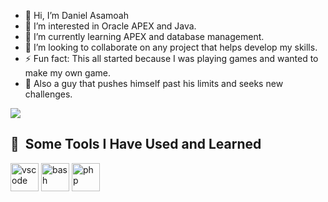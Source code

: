 - 👋 Hi, I’m Daniel Asamoah
- 👀 I’m interested in Oracle APEX and Java.
- 🌱 I’m currently learning APEX and database management.
- 💞️ I’m looking to collaborate on any project that helps develop my skills.
- ⚡ Fun fact: This all started because I was playing games and wanted to make my own game.
- 💯 Also a guy that pushes himself past his limits and seeks new challenges.

<!---
daniel-apexdev/daniel-apexdev is a ✨ special ✨ repository because its `README.md` (this file) appears on your GitHub profile.
You can click the Preview link to take a look at your changes.
--->
<img src="https://media.giphy.com/media/v1.Y2lkPTc5MGI3NjExM2FmbW55Nmd0Ym96ZHFyeDR0dDF4dGN5MXdicjZxZnVnM3I0NGozbSZlcD12MV9naWZzX3NlYXJjaCZjdD1n/rZdexojlQ1WcqXqSWO/giphy.gif"></img>


<h2> 🚀 &nbsp;Some Tools I Have Used and Learned</h2>
<p align="left">
<img src="https://cdn.jsdelivr.net/gh/devicons/devicon/icons/vscode/vscode-original.svg" alt="vscode" width="45" height="45"/>
<img src="https://cdn.jsdelivr.net/gh/devicons/devicon/icons/bash/bash-original.svg" alt="bash" width="45" height="45"/>
<img src="https://cdn.jsdelivr.net/gh/devicons/devicon@latest/icons/blender/blender-original.svg" alt="php" width="45" height="45"/>
</p>
